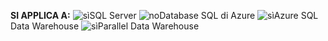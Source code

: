 <Token>**SI APPLICA A:** ![sì](media/yes.png)SQL Server ![no](media/no.png)Database SQL di Azure ![sì](media/yes.png)Azure SQL Data Warehouse ![sì](media/yes.png)Parallel Data Warehouse </Token>

